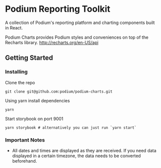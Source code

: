 # Podium Reporting Toolkit
A collection of Podium's reporting platform and charting components built in React.

Podium Charts provides Podium styles and conveniences on top of the Recharts library. http://recharts.org/en-US/api

## Getting Started

### Installing

Clone the repo

```
git clone git@github.com:podium/podium-charts.git
```

Using yarn install dependencies

```
yarn
```

Start storybook on port 9001

```
yarn storybook # alternatively you can just run `yarn start`
```

### Important Notes
* All dates and times are displayed as they are received. If you need data displayed in a certain timezone, the data needs to be converted beforehand.

